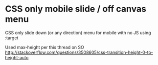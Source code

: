 CSS only mobile slide / off canvas menu
=======================================

CSS only slide down (or any direction) menu for mobile with no JS using :target

Used max-height per this thread on SO http://stackoverflow.com/questions/3508605/css-transition-height-0-to-height-auto
